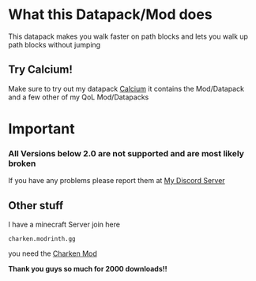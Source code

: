 # What this Datapack/Mod does
This datapack makes you walk faster on path blocks and lets you walk up path blocks without jumping
## Try Calcium!
Make sure to try out my datapack [Calcium](https://modrinth.com/datapack/calcium-qol) it contains the Mod/Datapack and a few other of my QoL Mod/Datapacks
# Important
### All Versions below 2.0 are not supported and are most likely broken

If you have any problems please report them at [My Discord Server](https://discord.gg/ZRTzwxD7WD)

## Other stuff
I have a minecraft Server join here 
```
charken.modrinth.gg
```
you need the [Charken Mod](https://modrinth.com/mod/charken)

**Thank you guys so much for 2000 downloads!!**
